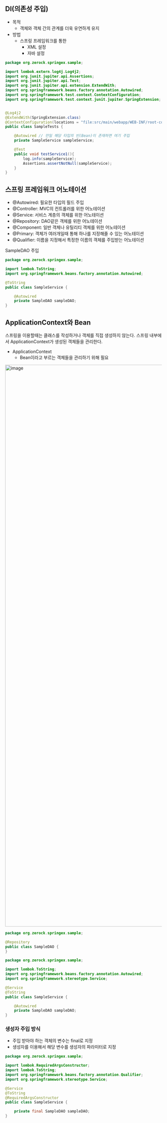 ## DI(의존성 주입)
- 목적
  - 객체와 객체 간의 관계를 더욱 유연하게 유지
- 방법
  - 스프링 프레임워크를 통한
    - XML 설정 
    - 자바 설정

~~~java
package org.zerock.springex.sample;

import lombok.extern.log4j.Log4j2;
import org.junit.jupiter.api.Assertions;
import org.junit.jupiter.api.Test;
import org.junit.jupiter.api.extension.ExtendWith;
import org.springframework.beans.factory.annotation.Autowired;
import org.springframework.test.context.ContextConfiguration;
import org.springframework.test.context.junit.jupiter.SpringExtension;


@Log4j2
@ExtendWith(SpringExtension.class)
@ContextConfiguration(locations = "file:src/main/webapp/WEB-INF/root-context.xml")
public class SampleTests {

    @Autowired // 만일 해당 타입의 빈(Bean)이 존재하면 여기 주입
    private SampleService sampleService;

    @Test
    public void testService1(){
        log.info(sampleService);
        Assertions.assertNotNull(sampleService);
    }
}
~~~


## 스프링 프레임워크 어노테이션
- @Autowired: 필요한 타입의 필드 주입
- @Controller: MVC의 컨트롤러를 위한 어노테이션
- @Service: 서비스 계층의 객체를 위한 어노테이션
- @Repository: DAO같은 객체를 위한 어노테이션
- @Component: 일반 객체나 유틸리티 객체를 위한 어노테이션
- @Primary: 객체가 여러개일때 통해 하나를 지정해줄 수 있는 어노테이션
- @Qualifier: 이름을 지정해서 특정한 이름의 객체를 주입받는 어노테이션


SampleDAO 주입
~~~java
package org.zerock.springex.sample;

import lombok.ToString;
import org.springframework.beans.factory.annotation.Autowired;

@ToString
public class SampleService {

    @Autowired
    private SampleDAO sampleDAO;
}
~~~

## ApplicationContext와 Bean
스프링을 이용할때는 클래스를 작성하거나 객체를 직접 생성하지 않는다. 스프링 내부에서 ApplicationContext가 생성된 객체들을 관리한다.
- ApplicationContext
  - Bean이라고 부르는 객체들을 관리하기 위해 필요 


<img width="1800" alt="image" src="https://github.com/HJC96/WebDev/assets/87226129/c4465072-35df-4711-8f08-9da7645e8397">

~~~java
package org.zerock.springex.sample;

@Repository
public class SampleDAO {
}
~~~


~~~java
package org.zerock.springex.sample;

import lombok.ToString;
import org.springframework.beans.factory.annotation.Autowired;
import org.springframework.stereotype.Service;

@Service
@ToString
public class SampleService {

    @Autowired
    private SampleDAO sampleDAO;
}
~~~


### 생성자 주입 방식
- 주입 받아야 하는 객체의 변수는 final로 지정
- 생성자를 이용해서 해당 변수를 생성자의 파라미터로 지정

~~~java
package org.zerock.springex.sample;

import lombok.RequiredArgsConstructor;
import lombok.ToString;
import org.springframework.beans.factory.annotation.Qualifier;
import org.springframework.stereotype.Service;

@Service
@ToString
@RequiredArgsConstructor
public class SampleService {

    private final SampleDAO sampleDAO;
}
~~~


